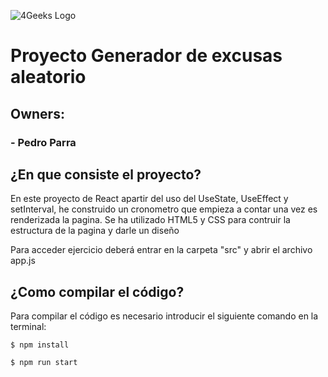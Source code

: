 ![4Geeks Logo](https://4geeksacademy.com//images/4geeks-logo.png)
# Proyecto Generador de excusas aleatorio
## Owners:
### 	- Pedro Parra
### 	
## ¿En que consiste el proyecto?
En este proyecto de React apartir del uso del UseState, UseEffect y setInterval, he construido un cronometro que empieza a contar una vez es renderizada la pagina. Se ha utilizado HTML5 y CSS para contruir la estructura de la pagina y darle un diseño

Para acceder ejercicio deberá entrar en la carpeta "src" y abrir el archivo app.js

## ¿Como compilar el código?
Para compilar el código es necesario introducir el siguiente comando en la terminal:
```
$ npm install
```
```
$ npm run start
```
